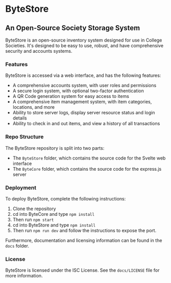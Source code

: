 # ByteStore
## An Open-Source Society Storage System

ByteStore is an open-source inventory system designed for use in College Societies. It's designed to be easy to use, robust, and have comprehensive security and accounts systems.

### Features
ByteStore is accessed via a web interface, and has the following features:
- A comprehensive accounts system, with user roles and permissions
- A secure login system, with optional two-factor authentication
- A QR Code generation system for easy access to items
- A comprehensive item management system, with item categories, locations, and more
- Ability to store server logs, display server resource status and login details
- Ability to check in and out items, and view a history of all transactions

### Repo Structure
The ByteStore repository is split into two parts:
- The `ByteStore` folder, which contains the source code for the Svelte web interface
- The `ByteCore` folder, which contains the source code for the express.js server

### Deployment
To deploy ByteStore, complete the following instructions:
1. Clone the repository
2. cd into ByteCore and type `npm install`
3. Then run `npm start`
4. cd into ByteStore and type `npm install`
5. Then run `npm run dev` and follow the instructions to expose the port.

Furthermore, documentation and licensing information can be found in the `docs` folder.

### License
ByteStore is licensed under the ISC License. See the `docs/LICENSE` file for more information.
